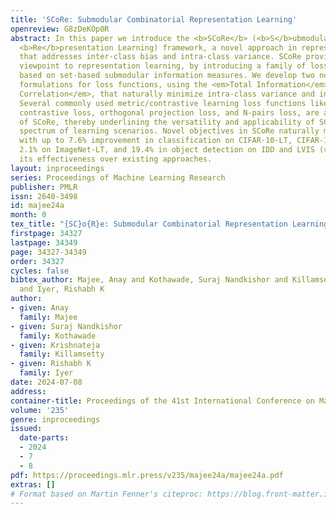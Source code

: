 ```yaml
---
title: 'SCoRe: Submodular Combinatorial Representation Learning'
openreview: G8zDeKOp0R
abstract: In this paper we introduce the <b>SCoRe</b> (<b>S</b>ubmodular <b>Co</b>mbinatorial
  <b>Re</b>presentation Learning) framework, a novel approach in representation learning
  that addresses inter-class bias and intra-class variance. SCoRe provides a new combinatorial
  viewpoint to representation learning, by introducing a family of loss functions
  based on set-based submodular information measures. We develop two novel combinatorial
  formulations for loss functions, using the <em>Total Information</em> and <em>Total
  Correlation</em>, that naturally minimize intra-class variance and inter-class bias.
  Several commonly used metric/contrastive learning loss functions like supervised
  contrastive loss, orthogonal projection loss, and N-pairs loss, are all instances
  of SCoRe, thereby underlining the versatility and applicability of SCoRe in a broad
  spectrum of learning scenarios. Novel objectives in SCoRe naturally model class-imbalance
  with up to 7.6% improvement in classification on CIFAR-10-LT, CIFAR-100-LT, MedMNIST,
  2.1% on ImageNet-LT, and 19.4% in object detection on IDD and LVIS (v1.0), demonstrating
  its effectiveness over existing approaches.
layout: inproceedings
series: Proceedings of Machine Learning Research
publisher: PMLR
issn: 2640-3498
id: majee24a
month: 0
tex_title: "{SC}o{R}e: Submodular Combinatorial Representation Learning"
firstpage: 34327
lastpage: 34349
page: 34327-34349
order: 34327
cycles: false
bibtex_author: Majee, Anay and Kothawade, Suraj Nandkishor and Killamsetty, Krishnateja
  and Iyer, Rishabh K
author:
- given: Anay
  family: Majee
- given: Suraj Nandkishor
  family: Kothawade
- given: Krishnateja
  family: Killamsetty
- given: Rishabh K
  family: Iyer
date: 2024-07-08
address:
container-title: Proceedings of the 41st International Conference on Machine Learning
volume: '235'
genre: inproceedings
issued:
  date-parts:
  - 2024
  - 7
  - 8
pdf: https://proceedings.mlr.press/v235/majee24a/majee24a.pdf
extras: []
# Format based on Martin Fenner's citeproc: https://blog.front-matter.io/posts/citeproc-yaml-for-bibliographies/
---
```

